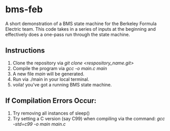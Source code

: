 # bms-feb
A short demonstration of a BMS state machine for the Berkeley Formula Electric team. 
This code takes in a series of inputs at the beginning and effectively does a one-pass run through the state machine.

## Instructions

1. Clone the repository via _git clone <respository_name.git>_
2. Compile the program via _gcc -o main.c main_
3. A new file _main_ will be generated.
4. Run via ./main in your local terminal.
5. voila! you've got a running BMS state machine.

## If Compilation Errors Occur:

1. Try removing all instances of sleep()
2. Try setting a C version (say C99) when compiling via the command: _gcc -std=c99 -o main main.c_
